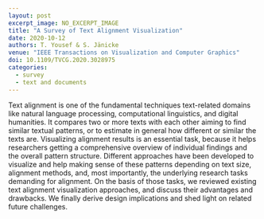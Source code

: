 ```yaml
---
layout: post
excerpt_image: NO_EXCERPT_IMAGE
title: "A Survey of Text Alignment Visualization"
date: 2020-10-12
authors: T. Yousef & S. Jänicke
venue: "IEEE Transactions on Visualization and Computer Graphics"
doi: 10.1109/TVCG.2020.3028975
categories:
  - survey
  - text and documents
---
```

Text alignment is one of the fundamental techniques text-related domains like natural language processing, computational linguistics, and digital humanities. It compares two or more texts with each other aiming to find similar textual patterns, or to estimate in general how different or similar the texts are. Visualizing alignment results is an essential task, because it helps researchers getting a comprehensive overview of individual findings and the overall pattern structure. Different approaches have been developed to visualize and help making sense of these patterns depending on text size, alignment methods, and, most importantly, the underlying research tasks demanding for alignment. On the basis of those tasks, we reviewed existing text alignment visualization approaches, and discuss their advantages and drawbacks. We finally derive design implications and shed light on related future challenges.
